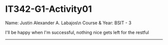 # IT342-G1-Activity01

Name: Justin Alexander A. Labajos\n
Course & Year: BSIT - 3

I'll be happy when I'm successful, nothing nice gets left for the restful

***